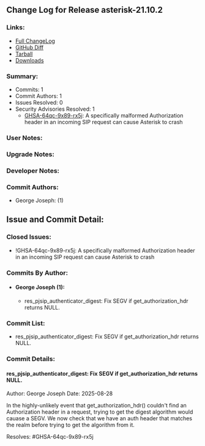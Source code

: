
## Change Log for Release asterisk-21.10.2

### Links:

 - [Full ChangeLog](https://downloads.asterisk.org/pub/telephony/asterisk/releases/ChangeLog-21.10.2.html)  
 - [GitHub Diff](https://github.com/asterisk/asterisk/compare/21.10.1...21.10.2)  
 - [Tarball](https://downloads.asterisk.org/pub/telephony/asterisk/asterisk-21.10.2.tar.gz)  
 - [Downloads](https://downloads.asterisk.org/pub/telephony/asterisk)  

### Summary:

- Commits: 1
- Commit Authors: 1
- Issues Resolved: 0
- Security Advisories Resolved: 1
  - [GHSA-64qc-9x89-rx5j](https://github.com/asterisk/asterisk/security/advisories/GHSA-64qc-9x89-rx5j): A specifically malformed Authorization header in an incoming SIP request can cause Asterisk to crash

### User Notes:


### Upgrade Notes:


### Developer Notes:


### Commit Authors:

- George Joseph: (1)

## Issue and Commit Detail:

### Closed Issues:

  - !GHSA-64qc-9x89-rx5j: A specifically malformed Authorization header in an incoming SIP request can cause Asterisk to crash

### Commits By Author:

- #### George Joseph (1):
  - res_pjsip_authenticator_digest: Fix SEGV if get_authorization_hdr returns NULL.


### Commit List:

-  res_pjsip_authenticator_digest: Fix SEGV if get_authorization_hdr returns NULL.

### Commit Details:

#### res_pjsip_authenticator_digest: Fix SEGV if get_authorization_hdr returns NULL.
  Author: George Joseph
  Date:   2025-08-28

  In the highly-unlikely event that get_authorization_hdr() couldn't find an
  Authorization header in a request, trying to get the digest algorithm
  would cauase a SEGV.  We now check that we have an auth header that matches
  the realm before trying to get the algorithm from it.

  Resolves: #GHSA-64qc-9x89-rx5j

